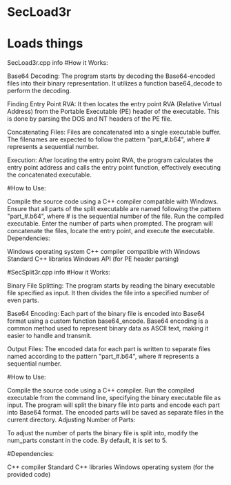# SecLoad3r
# Loads things

SecLoad3r.cpp info
#How it Works:

Base64 Decoding: The program starts by decoding the Base64-encoded files into their binary representation. It utilizes a function base64_decode to perform the decoding.

Finding Entry Point RVA: It then locates the entry point RVA (Relative Virtual Address) from the Portable Executable (PE) header of the executable. This is done by parsing the DOS and NT headers of the PE file.

Concatenating Files: Files are concatenated into a single executable buffer. The filenames are expected to follow the pattern "part_#.b64", where # represents a sequential number.

Execution: After locating the entry point RVA, the program calculates the entry point address and calls the entry point function, effectively executing the concatenated executable.

#How to Use:

Compile the source code using a C++ compiler compatible with Windows.
Ensure that all parts of the split executable are named following the pattern "part_#.b64", where # is the sequential number of the file.
Run the compiled executable.
Enter the number of parts when prompted.
The program will concatenate the files, locate the entry point, and execute the executable.
Dependencies:

Windows operating system
C++ compiler compatible with Windows
Standard C++ libraries
Windows API (for PE header parsing)

#SecSplit3r.cpp info
#How it Works:

Binary File Splitting: The program starts by reading the binary executable file specified as input. It then divides the file into a specified number of even parts.

Base64 Encoding: Each part of the binary file is encoded into Base64 format using a custom function base64_encode. Base64 encoding is a common method used to represent binary data as ASCII text, making it easier to handle and transmit.

Output Files: The encoded data for each part is written to separate files named according to the pattern "part_#.b64", where # represents a sequential number.

#How to Use:

Compile the source code using a C++ compiler.
Run the compiled executable from the command line, specifying the binary executable file as input.
The program will split the binary file into parts and encode each part into Base64 format.
The encoded parts will be saved as separate files in the current directory.
Adjusting Number of Parts:

To adjust the number of parts the binary file is split into, modify the num_parts constant in the code. By default, it is set to 5.

#Dependencies:

C++ compiler
Standard C++ libraries
Windows operating system (for the provided code)

